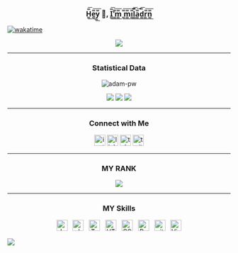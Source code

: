 
<h3 align="center">
 
 H̳̿͟͞e̳̿͟͞y̳̿͟͞ 👋, I̳̿͟͞'̳̿͟͞m̳̿͟͞ ̳̿͟͞m̳̿͟͞i̳̿͟͞l̳̿͟͞a̳̿͟͞d̳̿͟͞r̳̿͟͞n̳̿͟͞ 

</h3>

[![wakatime](https://wakatime.com/badge/user/11fa44ac-7f2f-43c3-a4fa-b0b08499d334/project/044889f7-d3c4-4b95-922e-b8b5edc2ee9e.svg)](https://wakatime.com/badge/user/11fa44ac-7f2f-43c3-a4fa-b0b08499d334/project/044889f7-d3c4-4b95-922e-b8b5edc2ee9e)
<p align="center">
<img alig src="https://github-readme-quotes.herokuapp.com/quote?theme=slateorange&animation=grow_out_in&layout=churchill&font=Redressed" />
</p>
<hr>
 <h3 align="center">  Statistical Data </h3>
 <p align="center"><img align="center" src="https://github-readme-streak-stats.herokuapp.com/?user=miladrezanezhad&" alt="adam-pw" /></p>

<p align="center">
  <a href="https://github-profile-summary-cards.vercel.app/api/cards/profile-details?username=miladrezanezhad"> <img alig src="https://github-profile-summary-cards.vercel.app/api/cards/profile-details?username=miladrezanezhad&theme=github" /></a>
  <a href="https://github-profile-summary-cards.vercel.app/api/cards/most-commit-language?username=miladrezanezhad"> <img alig src="https://github-profile-summary-cards.vercel.app/api/cards/most-commit-language?username=miladrezanezhad&theme=github" /></a>
  <a href="https://github-readme-stats.vercel.app/api?username=miladrezanezhad"> <img alig src="https://github-readme-stats.vercel.app/api?username=miladrezanezhad&column=3&margin-w=15&margin-h=15" /></a>
</p>

<hr>

<div align="center">
    <h3> Connect with Me </h3>
    <p>
      <a href="https://nilamall.ir"><img src="https://img.shields.io/badge/instagram-f88a3c?logo=instagram&logoColor=ffffff" alt="instagram logo" title="instagram" height="25" /></a>
      <a href="https://www.linkedin.com/in/milad-rezanezhad/"><img src="https://img.shields.io/badge/linkedin-0d66c2?logo=linkedin&logoColor=ffffff" alt="linkedin logo" title="linkedin" height="25" /></a>
      <a href="https://t.me/developer_milad"><img src="https://img.shields.io/badge/telegram-282C34?logo=telegram&logoColor=F7DF1E" alt="telegram logo" title="telegram" height="25" /></a>
      <a href="https://twitter.com/Milad_RN_"><img src="https://img.shields.io/badge/twitter-1d9bf0?logo=twitter&logoColor=ffffff" alt="twitter logo" title="twitter" height="25" /></a>
    </p>
</div>
<hr>
<h3 align="center" > MY RANK </h3>
<p align="center">
   <img alig src="https://github-profile-trophy.vercel.app/?username=miladrezanezhad&column=3&margin-w=15&margin-h=15" />
</p>
<hr>





<div align="center">
    <h3> MY Skills </h3>
  
&nbsp;
<a name="learning-now"></a>
<img src="https://img.shields.io/badge/JavaScript-282C34?logo=javascript&logoColor=F7DF1E" alt="JavaScript logo" title="JavaScript" height="25" />
&nbsp;
 <img src="https://img.shields.io/badge/PHP-282C34?logo=php&logoColor=4F5B93" alt="php logo" title="php" height="25" />
&nbsp;
<img src="https://img.shields.io/badge/TypeScript-282C34?logo=typescript&logoColor=3178C6" alt="TypeScript logo" title="TypeScript" height="25" />
&nbsp;
<img src="https://img.shields.io/badge/HTML5-282C34?logo=html5&logoColor=E34F26" alt="HTML5 logo" title="HTML5" height="25" />
&nbsp;
<img src="https://img.shields.io/badge/CSS3-282C34?logo=css3&logoColor=1572B6" alt="CSS3 logo" title="CSS3" height="25" />
&nbsp;
<img src="https://img.shields.io/badge/React Native-282C34?logo=react&logoColor=61DAFB" alt="React Native logo" title="React Native" height="25" />
&nbsp;
<img src="https://img.shields.io/badge/git-282C34?logo=git&logoColor=F05032" alt="git logo" title="git" height="25" />
&nbsp;
<img src="https://img.shields.io/badge/VS%20Code-282C34?logo=visual-studio-code&logoColor=007ACC" alt="Visual Studio Code logo" title="Visual Studio Code" height="25" />
&nbsp;

<a name="learning-next"></a>
 
</div>

<img src="https://wakatime.com/share/@miladrezanezhad/ca3e90b2-5368-4b22-850f-d9c99ab8bfc2.svg">
<h1> <a href="https://nilamall.ir /> لوازم ارایشی و اکسسوری </a>
